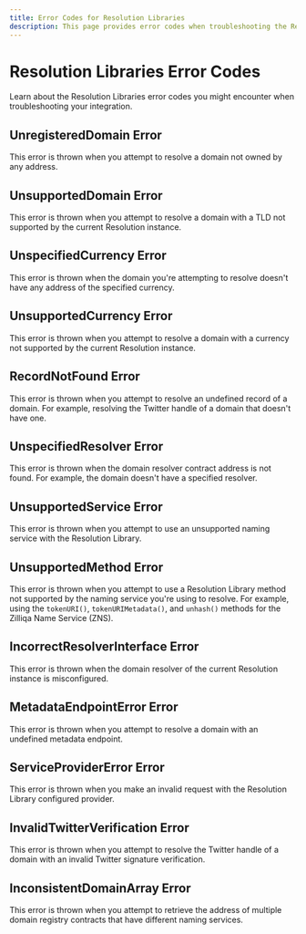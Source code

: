 ```yaml
---
title: Error Codes for Resolution Libraries
description: This page provides error codes when troubleshooting the Resolution Libraries.
---
```


# Resolution Libraries Error Codes

Learn about the Resolution Libraries error codes you might encounter when troubleshooting your integration.

## UnregisteredDomain Error

This error is thrown when you attempt to resolve a domain not owned by any address.

## UnsupportedDomain Error

This error is thrown when you attempt to resolve a domain with a TLD not supported by the current Resolution instance.

## UnspecifiedCurrency Error

This error is thrown when the domain you're attempting to resolve doesn't have any address of the specified currency.

## UnsupportedCurrency Error

This error is thrown when you attempt to resolve a domain with a currency not supported by the current Resolution instance.

## RecordNotFound Error

This error is thrown when you attempt to resolve an undefined record of a domain. For example, resolving the Twitter handle of a domain that doesn't have one.

## UnspecifiedResolver Error

This error is thrown when the domain resolver contract address is not found. For example, the domain doesn't have a specified resolver.

## UnsupportedService Error

This error is thrown when you attempt to use an unsupported naming service with the Resolution Library.

## UnsupportedMethod Error

This error is thrown when you attempt to use a Resolution Library method not supported by the naming service you're using to resolve. For example, using the `tokenURI()`, `tokenURIMetadata()`, and `unhash()` methods for the Zilliqa Name Service (ZNS).

## IncorrectResolverInterface Error

This error is thrown when the domain resolver of the current Resolution instance is misconfigured.

## MetadataEndpointError Error

This error is thrown when you attempt to resolve a domain with an undefined metadata endpoint.

## ServiceProviderError Error

This error is thrown when you make an invalid request with the Resolution Library configured provider.

## InvalidTwitterVerification Error

This error is thrown when you attempt to resolve the Twitter handle of a domain with an invalid Twitter signature verification.

## InconsistentDomainArray Error

This error is thrown when you attempt to retrieve the address of multiple domain registry contracts that have different naming services.
